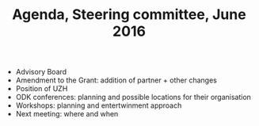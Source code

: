 ﻿---
layout: page
title: Agenda, Steering committee, June 2016
---


  - Advisory Board
  - Amendment to the Grant: addition of partner + other changes
  - Position of UZH
  - ODK conferences: planning and possible locations for their organisation
  - Workshops: planning and entertwinment approach
  - Next meeting: where and when



